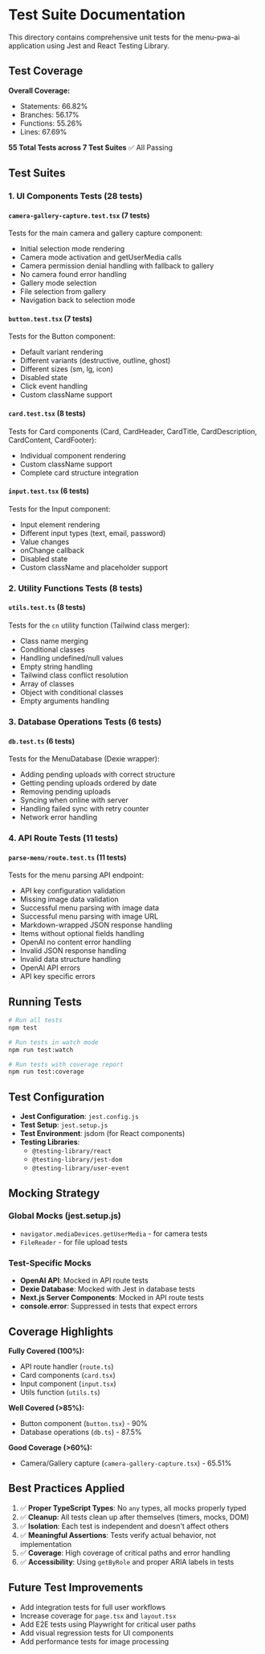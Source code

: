 # Test Suite Documentation

This directory contains comprehensive unit tests for the menu-pwa-ai application using Jest and React Testing Library.

## Test Coverage

**Overall Coverage:**
- Statements: 66.82%
- Branches: 56.17%
- Functions: 55.26%
- Lines: 67.69%

**55 Total Tests across 7 Test Suites** ✅ All Passing

## Test Suites

### 1. UI Components Tests (28 tests)

#### `camera-gallery-capture.test.tsx` (7 tests)
Tests for the main camera and gallery capture component:
- Initial selection mode rendering
- Camera mode activation and getUserMedia calls
- Camera permission denial handling with fallback to gallery
- No camera found error handling
- Gallery mode selection
- File selection from gallery
- Navigation back to selection mode

#### `button.test.tsx` (7 tests)
Tests for the Button component:
- Default variant rendering
- Different variants (destructive, outline, ghost)
- Different sizes (sm, lg, icon)
- Disabled state
- Click event handling
- Custom className support

#### `card.test.tsx` (8 tests)
Tests for Card components (Card, CardHeader, CardTitle, CardDescription, CardContent, CardFooter):
- Individual component rendering
- Custom className support
- Complete card structure integration

#### `input.test.tsx` (6 tests)
Tests for the Input component:
- Input element rendering
- Different input types (text, email, password)
- Value changes
- onChange callback
- Disabled state
- Custom className and placeholder support

### 2. Utility Functions Tests (8 tests)

#### `utils.test.ts` (8 tests)
Tests for the `cn` utility function (Tailwind class merger):
- Class name merging
- Conditional classes
- Handling undefined/null values
- Empty string handling
- Tailwind class conflict resolution
- Array of classes
- Object with conditional classes
- Empty arguments handling

### 3. Database Operations Tests (6 tests)

#### `db.test.ts` (6 tests)
Tests for the MenuDatabase (Dexie wrapper):
- Adding pending uploads with correct structure
- Getting pending uploads ordered by date
- Removing pending uploads
- Syncing when online with server
- Handling failed sync with retry counter
- Network error handling

### 4. API Route Tests (11 tests)

#### `parse-menu/route.test.ts` (11 tests)
Tests for the menu parsing API endpoint:
- API key configuration validation
- Missing image data validation
- Successful menu parsing with image data
- Successful menu parsing with image URL
- Markdown-wrapped JSON response handling
- Items without optional fields handling
- OpenAI no content error handling
- Invalid JSON response handling
- Invalid data structure handling
- OpenAI API errors
- API key specific errors

## Running Tests

```bash
# Run all tests
npm test

# Run tests in watch mode
npm run test:watch

# Run tests with coverage report
npm run test:coverage
```

## Test Configuration

- **Jest Configuration**: `jest.config.js`
- **Test Setup**: `jest.setup.js`
- **Test Environment**: jsdom (for React components)
- **Testing Libraries**: 
  - `@testing-library/react`
  - `@testing-library/jest-dom`
  - `@testing-library/user-event`

## Mocking Strategy

### Global Mocks (jest.setup.js)
- `navigator.mediaDevices.getUserMedia` - for camera tests
- `FileReader` - for file upload tests

### Test-Specific Mocks
- **OpenAI API**: Mocked in API route tests
- **Dexie Database**: Mocked with Jest in database tests
- **Next.js Server Components**: Mocked in API route tests
- **console.error**: Suppressed in tests that expect errors

## Coverage Highlights

**Fully Covered (100%):**
- API route handler (`route.ts`)
- Card components (`card.tsx`)
- Input component (`input.tsx`)
- Utils function (`utils.ts`)

**Well Covered (>85%):**
- Button component (`button.tsx`) - 90%
- Database operations (`db.ts`) - 87.5%

**Good Coverage (>60%):**
- Camera/Gallery capture (`camera-gallery-capture.tsx`) - 65.51%

## Best Practices Applied

1. ✅ **Proper TypeScript Types**: No `any` types, all mocks properly typed
2. ✅ **Cleanup**: All tests clean up after themselves (timers, mocks, DOM)
3. ✅ **Isolation**: Each test is independent and doesn't affect others
4. ✅ **Meaningful Assertions**: Tests verify actual behavior, not implementation
5. ✅ **Coverage**: High coverage of critical paths and error handling
6. ✅ **Accessibility**: Using `getByRole` and proper ARIA labels in tests

## Future Test Improvements

- Add integration tests for full user workflows
- Increase coverage for `page.tsx` and `layout.tsx`
- Add E2E tests using Playwright for critical user paths
- Add visual regression tests for UI components
- Add performance tests for image processing
